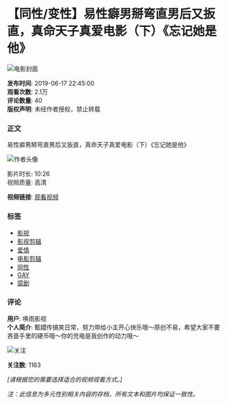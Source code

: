 # 【同性/变性】易性癖男掰弯直男后又扳直，真命天子真爱电影（下）《忘记她是他》

![电影封面](//i2.hdslb.com/bfs/archive/95675047bf64ac2d7f3c6142467a2e9dbe68ebf9.png@100w_100h_1c.webp)

**发布时间**: 2019-06-17 22:45:00  
**观看次数**: 2.1万  
**评论数量**: 40  
**版权声明**: 未经作者授权，禁止转载  

### 正文

易性癖男掰弯直男后又扳直，真命天子真爱电影（下）《忘记她是他》

![作者头像](//i2.hdslb.com/bfs/face/d186b004d2d94a661403490fb2a76d375a7ee7d1.jpg@96w.webp)

影片时长: 10:26  
视频质量: 高清

**视频链接**: [观看视频](https://www.bilibili.com)

### 标签

- [影视](//www.bilibili.com/v/cinephile)
- [影视剪辑](//www.bilibili.com/v/cinephile/montage)
- [爱情](//search.bilibili.com/all?keyword=%E7%88%B1%E6%83%85&from_source=video_tag)
- [电影剪辑](//search.bilibili.com/all?keyword=%E7%94%B5%E5%BD%B1%E5%89%AA%E8%BE%91&from_source=video_tag)
- [同性](//search.bilibili.com/all?keyword=%E5%90%8C%E6%80%A7&from_source=video_tag)
- [GAY](//search.bilibili.com/all?keyword=GAY&from_source=video_tag)
- [腐剧](//search.bilibili.com/all?keyword=%E8%85%90%E5%89%A7&from_source=video_tag)

### 评论

**用户**: 唤雨影视  
**个人简介**: 甄嬛传搞笑日常，努力带给小主开心快乐哦～原创不易，希望大家不要吝啬手里的硬币哦～你的充电是我创作的动力哦～

![关注](https://i0.hdslb.com/bfs/garb/item/33e2e72d9a0c855f036b4cb55448f44af67a0635.png@.webp)

**关注数**: 1163  

*[请根据您的需要选择适合的视频观看方式。]*  

*注：此信息为多元性别相关内容的存档，所有文本和图片均保证一致性。*
<!-- tcd_original_link https://m.bilibili.com/video/av55947742?bsource=sogou&fr=seo.bilibili.com -->
